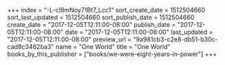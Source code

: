 +++
index = "-L-cI8mNoy71Bt7_Lcc1"
sort_create_date = 1512504660
sort_last_updated = 1512504660
sort_publish_date = 1512504660
create_date = "2017-12-05T12:11:00-08:00"
publish_date = "2017-12-05T12:11:00-08:00"
date = "2017-12-05T12:11:00-08:00"
last_updated = "2017-12-05T12:11:00-08:00"
preview_url = "9a981cb3-c2e8-db51-b30c-cad8c3462ba3"
name = "One World"
title = "One World"
books_by_this_publisher = ["books/we-were-eight-years-in-power"]
+++
